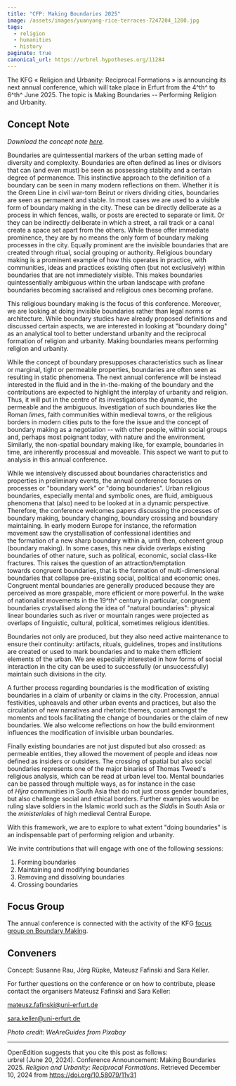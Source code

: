 ```yaml
---
title: "CFP: Making Boundaries 2025"
image: /assets/images/yuanyang-rice-terraces-7247204_1280.jpg
tags:
  - religion
  - humanities
  - history
paginate: true   
canonical_url: https://urbrel.hypotheses.org/11284
---
```



The KFG « Religion and Urbanity: Reciprocal Formations » is announcing its next annual conference, which will take place in Erfurt from the 4^th^ to 6^th^ June 2025. The topic is Making Boundaries -- Performing Religion and Urbanity.

## Concept Note

*Download the concept note [here](https://urbrel.hypotheses.org/files/2024/06/Concept-note_Boundaries-2025.pdf).*

Boundaries are quintessential markers of the urban setting made of diversity and complexity. Boundaries are often defined as lines or divisors that can (and even must) be seen as possessing stability and a certain degree of permanence. This instinctive approach to the definition of a boundary can be seen in many modern reflections on them. Whether it is the Green Line in civil war-torn Beirut or rivers dividing cities, boundaries are seen as permanent and stable. In most cases we are used to a visible form of boundary making in the city. These can be directly deliberate as a process in which fences, walls, or posts are erected to separate or limit. Or they can be indirectly deliberate in which a street, a rail track or a canal create a space set apart from the others. While these offer immediate prominence, they are by no means the only form of boundary making processes in the city. Equally prominent are the invisible boundaries that are created through ritual, social grouping or authority. Religious boundary making is a prominent example of how this operates in practice, with communities, ideas and practices existing often (but not exclusively) within boundaries that are not immediately visible. This makes boundaries quintessentially ambiguous within the urban landscape with profane boundaries becoming sacralised and religious ones becoming profane.

This religious boundary making is the focus of this conference. Moreover, we are looking at doing invisible boundaries rather than legal norms or architecture. While boundary studies have already proposed definitions and discussed certain aspects, we are interested in looking at "boundary doing" as an analytical tool to better understand urbanity and the reciprocal formation of religion and urbanity. Making boundaries means performing religion and urbanity.

While the concept of boundary presupposes characteristics such as linear or marginal, tight or permeable properties, boundaries are often seen as resulting in static phenomena. The next annual conference will be instead interested in the fluid and in the in-the-making of the boundary and the contributions are expected to highlight the interplay of urbanity and religion. Thus, it will put in the centre of its investigations the dynamic, the permeable and the ambiguous. Investigation of such boundaries like the Roman *limes*, faith communities within medieval towns, or the religious borders in modern cities puts to the fore the issue and the concept of boundary making as a negotiation -- with other people, within social groups and, perhaps most poignant today, with nature and the environment. Similarly, the non-spatial boundary making like, for example, boundaries in time, are inherently processual and moveable. This aspect we want to put to analysis in this annual conference.

While we intensively discussed about boundaries characteristics and properties in preliminary events, the annual conference focuses on processes or "boundary work" or "doing boundaries". Urban religious boundaries, especially mental and symbolic ones, are fluid, ambiguous phenomena that (also) need to be looked at in a dynamic perspective. Therefore, the conference welcomes papers discussing the processes of boundary making, boundary changing, boundary crossing and boundary maintaining. In early modern Europe for instance, the reformation movement saw the crystallisation of confessional identities and the formation of a new sharp boundary within a, until then, coherent group (boundary making). In some cases, this new divide overlaps existing boundaries of other nature, such as political, economic, social class-like fractures. This raises the question of an attraction/temptation towards congruent boundaries, that is the formation of multi-dimensional boundaries that collapse pre-existing social, political and economic ones. Congruent mental boundaries are generally produced because they are perceived as more graspable, more efficient or more powerful. In the wake of nationalist movements in the 19^th^ century in particular, congruent boundaries crystallised along the idea of "natural boundaries": physical linear boundaries such as river or mountain ranges were projected as overlaps of linguistic, cultural, political, sometimes religious identities.

Boundaries not only are produced, but they also need active maintenance to ensure their continuity: artifacts, rituals, guidelines, tropes and institutions are created or used to mark boundaries and to make them efficient elements of the urban. We are especially interested in how forms of social interaction in the city can be used to successfully (or unsuccessfully) maintain such divisions in the city.

A further process regarding boundaries is the modification of existing boundaries in a claim of urbanity or claims in the city. Procession, annual festivities, upheavals and other urban events and practices, but also the circulation of new narratives and rhetoric themes, count amongst the moments and tools facilitating the change of boundaries or the claim of new boundaries. We also welcome reflections on how the build environment influences the modification of invisible urban boundaries.

Finally existing boundaries are not just disputed but also crossed: as permeable entities, they allowed the movement of people and ideas now defined as insiders or outsiders. The crossing of spatial but also social boundaries represents one of the major binaries of Thomas Tweed's religious analysis, which can be read at urban level too. Mental boundaries can be passed through multiple ways, as for instance in the case of *Hijra* communities in South Asia that do not just cross gender boundaries, but also challenge social and ethical borders. Further examples would be ruling slave soldiers in the Islamic world such as the *Siddi*s in South Asia or the *ministeriales* of high medieval Central Europe.

With this framework, we are to explore to what extent "doing boundaries" is an indispensable part of performing religion and urbanity.

We invite contributions that will engage with one of the following sessions:

1.  Forming boundaries
2.  Maintaining and modifying boundaries
3.  Removing and dissolving boundaries
4.  Crossing boundaries

## Focus Group

The annual conference is connected with the activity of the KFG [focus group on Boundary Making](https://urbrel.hypotheses.org/focus-groups/urban-boundaries).

## Conveners

Concept: Susanne Rau, Jörg Rüpke, Mateusz Fafinski and Sara Keller.

For further questions on the conference or on how to contribute, please contact the organisers Mateusz Fafinski and Sara Keller:

<mateusz.fafinski@uni-erfurt.de>

<sara.keller@uni-erfurt.de>

*Photo credit: WeAreGuides from Pixabay*

* * * * *

OpenEdition suggests that you cite this post as follows:\
urbrel (June 20, 2024). Conference Announcement: Making Boundaries 2025. *Religion and Urbanity: Reciprocal Formations*. Retrieved December 10, 2024 from https://doi.org/10.58079/11v31